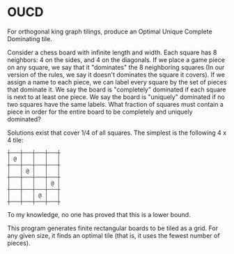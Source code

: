 # OUCD
For orthogonal king graph tilings, produce an Optimal Unique Complete Dominating tile.

Consider a chess board with infinite length and width.
Each square has 8 neighbors: 4 on the sides, and 4 on the diagonals.
If we place a game piece on any square, we say that it "dominates" the 8 neighboring squares
(In our version of the rules, we say it doesn't dominates the square it covers).
If we assign a name to each piece, we can label every square by the set of pieces that dominate it.
We say the board is "completely" dominated if each square is next to at least one piece.
We say the board is "uniquely" dominated if no two squares have the same labels.
What fraction of squares must contain a piece in order for the entire board to be completely and uniquely dominated?

Solutions exist that cover 1/4 of all squares.
The simplest is the following 4 x 4 tile:
```
┼───┼───┼───┼───┼
│ @ │   │   │   │
┼───┼───┼───┼───┼
│   │ @ │   │   │
┼───┼───┼───┼───┼
│   │   │   │ @ │
┼───┼───┼───┼───┼
│   │   │ @ │   │
┼───┼───┼───┼───┼
```
To my knowledge, no one has proved that this is a lower bound.

This program generates finite rectangular boards to be tiled as a grid.
For any given size, it finds an optimal tile (that is, it uses the fewest number of pieces).
